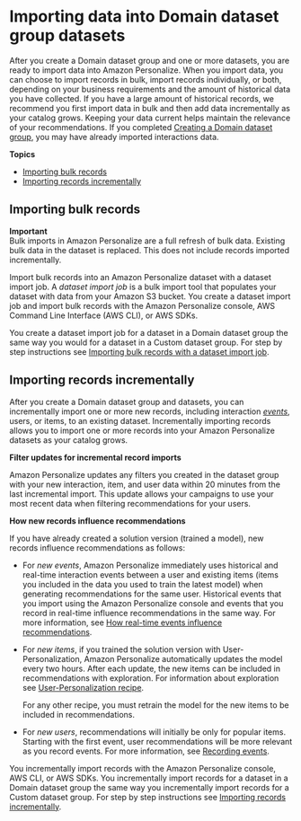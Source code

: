 # Importing data into Domain dataset group datasets<a name="importing-domain-dsg-data"></a>

 After you create a Domain dataset group and one or more datasets, you are ready to import data into Amazon Personalize\. When you import data, you can choose to import records in bulk, import records individually, or both, depending on your business requirements and the amount of historical data you have collected\. If you have a large amount of historical records, we recommend you first import data in bulk and then add data incrementally as your catalog grows\. Keeping your data current helps maintain the relevance of your recommendations\. If you completed [Creating a Domain dataset group](create-domain-dataset-group.md), you may have already imported interactions data\. 

**Topics**
+ [Importing bulk records](#importing-bulk-domain-dsg)
+ [Importing records incrementally](#incremental-import-domain-dsg)

## Importing bulk records<a name="importing-bulk-domain-dsg"></a>

**Important**  
Bulk imports in Amazon Personalize are a full refresh of bulk data\. Existing bulk data in the dataset is replaced\. This does not include records imported incrementally\.

Import bulk records into an Amazon Personalize dataset with a dataset import job\. A *dataset import job* is a bulk import tool that populates your dataset with data from your Amazon S3 bucket\. You create a dataset import job and import bulk records with the Amazon Personalize console, AWS Command Line Interface \(AWS CLI\), or AWS SDKs\. 

 You create a dataset import job for a dataset in a Domain dataset group the same way you would for a dataset in a Custom dataset group\. For step by step instructions see [Importing bulk records with a dataset import job](bulk-data-import-step.md)\. 

## Importing records incrementally<a name="incremental-import-domain-dsg"></a>

After you create a Domain dataset group and datasets, you can incrementally import one or more new records, including interaction *[events](https://docs.aws.amazon.com/general/latest/gr/glos-chap.html#event)*, users, or items, to an existing dataset\. Incrementally importing records allows you to import one or more records into your Amazon Personalize datasets as your catalog grows\. 

**Filter updates for incremental record imports**

Amazon Personalize updates any filters you created in the dataset group with your new interaction, item, and user data within 20 minutes from the last incremental import\. This update allows your campaigns to use your most recent data when filtering recommendations for your users\. 

**How new records influence recommendations**

If you have already created a solution version \(trained a model\), new records influence recommendations as follows:
+  For *new events*, Amazon Personalize immediately uses historical and real\-time interaction events between a user and existing items \(items you included in the data you used to train the latest model\) when generating recommendations for the same user\. Historical events that you import using the Amazon Personalize console and events that you record in real\-time influence recommendations in the same way\. For more information, see [How real\-time events influence recommendations](recording-events.md#recorded-events-influence-recommendations)\. 
+ For *new items*, if you trained the solution version with User\-Personalization, Amazon Personalize automatically updates the model every two hours\. After each update, the new items can be included in recommendations with exploration\. For information about exploration see [User\-Personalization recipe](native-recipe-new-item-USER_PERSONALIZATION.md)\. 

   For any other recipe, you must retrain the model for the new items to be included in recommendations\. 
+  For *new users*, recommendations will initially be only for popular items\. Starting with the first event, user recommendations will be more relevant as you record events\. For more information, see [Recording events](recording-events.md)\. 

You incrementally import records with the Amazon Personalize console, AWS CLI, or AWS SDKs\. You incrementally import records for a dataset in a Domain dataset group the same way you incrementally import records for a Custom dataset group\. For step by step instructions see [Importing records incrementally](incremental-data-updates.md)\. 